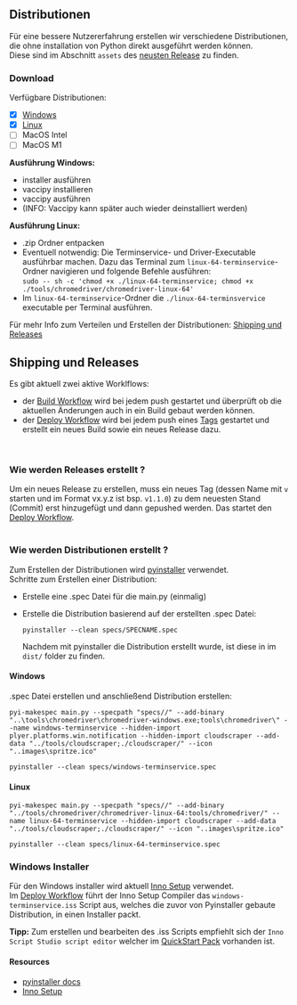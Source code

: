 ## Distributionen

Für eine bessere Nutzererfahrung erstellen wir verschiedene Distributionen, die ohne installation von Python direkt ausgeführt werden können.  
Diese sind im Abschnitt `assets` des [neusten Release](https://github.com/iamnotturner/vaccipy/releases/latest 
) zu finden.  


### Download 
Verfügbare Distributionen:
- [x] [Windows](https://cntr.click/rS9Ds4R)  
- [x] [Linux](https://cntr.click/mN1MPzc) 
- [ ] MacOS Intel
- [ ] MacOS M1

**Ausführung Windows:** 
- installer ausführen
- vaccipy installieren
- vaccipy ausführen
- (INFO: Vaccipy kann später auch wieder deinstalliert werden)

**Ausführung Linux:**
- .zip Ordner entpacken
- Eventuell notwendig: Die Terminservice- und Driver-Executable ausführbar machen.
Dazu das Terminal zum `linux-64-terminservice`-Ordner navigieren und folgende Befehle ausführen:  
  `sudo -- sh -c 'chmod +x ./linux-64-terminservice; chmod +x ./tools/chromedriver/chromedriver-linux-64'`
- Im `linux-64-terminservice`-Ordner die `./linux-64-terminsvervice` executable per Terminal ausführen. 

Für mehr Info zum Verteilen und Erstellen der Distributionen: [Shipping und Releases](#Shipping-und-releases)

## Shipping und Releases

Es gibt aktuell zwei aktive Worklflows: 
* der [Build Workflow](https://github.com/iamnotturner/vaccipy/actions/workflows/build.yaml) wird bei jedem push gestartet und überprüft ob die aktuellen Änderungen auch in ein Build gebaut werden können.
* der [Deploy Workflow](https://github.com/iamnotturner/vaccipy/actions/workflows/deploy.yaml) wird bei jedem push eines [Tags](https://git-scm.com/book/en/v2/Git-Basics-Tagging) gestartet und erstellt ein neues Build sowie ein neues Release dazu.   
</br>

### Wie werden Releases erstellt ?

Um ein neues Release zu erstellen, muss ein neues Tag (dessen Name mit `v` starten und im Format vx.y.z ist bsp. `v1.1.0`) zu dem neuesten Stand (Commit) erst hinzugefügt und dann gepushed werden. Das startet den [Deploy Workflow](https://github.com/iamnotturner/vaccipy/actions/workflows/deploy.yaml).  
</br>

### Wie werden Distributionen erstellt ? 

Zum Erstellen der Distributionen wird [pyinstaller](https://pyinstaller.readthedocs.io/en/stable/index.html) verwendet.  
Schritte zum Erstellen einer Distribution: 
- Erstelle eine .spec Datei für die main.py (einmalig)  

- Erstelle die Distribution basierend auf der erstellten .spec Datei:
    ```shell
    pyinstaller --clean specs/SPECNAME.spec
    ```
    Nachdem mit pyinstaller die Distribution erstellt wurde, ist diese in im `dist/` folder zu finden.  


#### Windows

.spec Datei erstellen und anschließend Distribution erstellen:  
```shell
pyi-makespec main.py --specpath "specs//" --add-binary "..\tools\chromedriver\chromedriver-windows.exe;tools\chromedriver\" --name windows-terminservice --hidden-import plyer.platforms.win.notification --hidden-import cloudscraper --add-data "../tools/cloudscraper;./cloudscraper/" --icon "..images\spritze.ico"

pyinstaller --clean specs/windows-terminservice.spec
```

#### Linux
```shell 
pyi-makespec main.py --specpath "specs//" --add-binary "../tools/chromedriver/chromedriver-linux-64:tools/chromedriver/" --name linux-64-terminservice --hidden-import cloudscraper --add-data "../tools/cloudscraper;./cloudscraper/" --icon "..images\spritze.ico"

pyinstaller --clean specs/linux-64-terminservice.spec

```

### Windows Installer
Für den Windows installer wird aktuell [Inno Setup](https://jrsoftware.org/isinfo.php) verwendet.  
Im [Deploy Workflow](https://github.com/iamnotturner/vaccipy/actions/workflows/deploy.yaml) führt der Inno Setup Compiler das  `windows-terminservice.iss` Script aus, welches die zuvor von Pyinstaller gebaute Distribution, in einen Installer packt. 

**Tipp:** Zum erstellen und bearbeiten des .iss Scripts empfiehlt sich der `Inno Script Studio script editor` welcher im [QuickStart Pack](https://jrsoftware.org/download.php/ispack.exe) vorhanden ist. 

#### Resources
- [pyinstaller docs](https://pyinstaller.readthedocs.io/en/stable/index.html)
- [Inno Setup](https://jrsoftware.org/isinfo.php)
